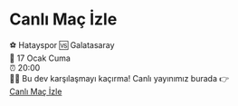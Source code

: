 # Canlı Maç İzle  
⚽️ Hatayspor 🆚 Galatasaray  
📅 17 Ocak Cuma  
⏰ 20:00  
🔴🔶 Bu dev karşılaşmayı kaçırma! Canlı yayınımız burada 👉  
<a href="http://bit.ly/bosssportstv" title="Canlı Maç İzle">Canlı Maç İzle</a>  

<a href="http://bit.ly/bosssportstv">  
    <img src="https://i.ibb.co/9Hmh06x/hatayspor-galatasaray-maci-ne-zaman-saat-kacta-ve-hangi-kanalda-canli-yayinlanacak-trendy
